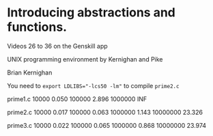 # Introducing abstractions and functions.
Videos 26 to 36 on the Genskill app


UNIX programming environment by Kernighan and Pike

Brian Kernighan

You need to `export LDLIBS="-lcs50 -lm"` to compile `prime2.c`

prime1.c
10000 0.050
100000 2.896
1000000 INF

prime2.c
10000 0.017
100000 0.063
1000000 1.143
10000000 23.326

prime3.c
10000 0.022
100000 0.065
1000000 0.868
10000000 23.974




